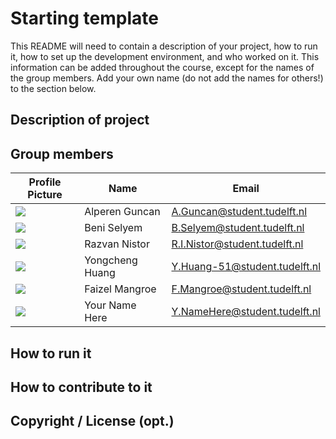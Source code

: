 # Starting template

This README will need to contain a description of your project, how to run it, how to set up the development environment, and who worked on it.
This information can be added throughout the course, except for the names of the group members.
Add your own name (do not add the names for others!) to the section below.

## Description of project

## Group members

| Profile Picture | Name | Email |
|---|---|---|
| ![](https://secure.gravatar.com/avatar/f5f23c5dd0d5796f6c65be150eb2a9f1?s=800&d=identicon&size=50) | Alperen Guncan | A.Guncan@student.tudelft.nl |
| ![](https://secure.gravatar.com/avatar/3e621380f108ec846485d3d2410fbb0b?s=80&d=identicon&size=50) | Beni Selyem | B.Selyem@student.tudelft.nl |
| ![](https://secure.gravatar.com/avatar/b1deaa5bdd4de16ca5f88bc54c89e9bc?s=800&d=identicon&size=50) | Razvan Nistor | R.I.Nistor@student.tudelft.nl |
| ![](https://secure.gravatar.com/avatar/0408829ba64f29bb1f00e5934d5b6968?s=800&d=identicon&size=50) | Yongcheng Huang | Y.Huang-51@student.tudelft.nl |
| ![](https://secure.gravatar.com/avatar/d05ffb7f3e511625b5c8bbf90f857b00?s=800&d=identicon&size=50) | Faizel Mangroe | F.Mangroe@student.tudelft.nl |
| ![](https://eu.ui-avatars.com/api/?name=OOPP&length=4&size=50&color=DDD&background=777&font-size=0.325) | Your Name Here | Y.NameHere@student.tudelft.nl |

<!-- Instructions (remove once assignment has been completed -->
<!-- - Add (only!) your own name to the table above (use Markdown formatting) -->
<!-- - Mention your *student* email address -->
<!-- - Preferably add a recognizable photo, otherwise add your GitLab photo -->
<!-- - (please make sure the photos have the same size) --> 

## How to run it

## How to contribute to it

## Copyright / License (opt.)
